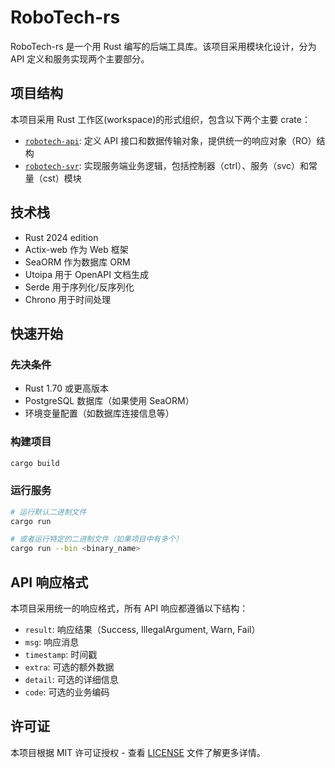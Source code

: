 # RoboTech-rs

RoboTech-rs 是一个用 Rust 编写的后端工具库。该项目采用模块化设计，分为 API 定义和服务实现两个主要部分。

## 项目结构

本项目采用 Rust 工作区(workspace)的形式组织，包含以下两个主要 crate：

- [`robotech-api`](./robotech-api): 定义 API 接口和数据传输对象，提供统一的响应对象（RO）结构
- [`robotech-svr`](./robotech-svr): 实现服务端业务逻辑，包括控制器（ctrl）、服务（svc）和常量（cst）模块

## 技术栈

- Rust 2024 edition
- Actix-web 作为 Web 框架
- SeaORM 作为数据库 ORM
- Utoipa 用于 OpenAPI 文档生成
- Serde 用于序列化/反序列化
- Chrono 用于时间处理

## 快速开始

### 先决条件

- Rust 1.70 或更高版本
- PostgreSQL 数据库（如果使用 SeaORM）
- 环境变量配置（如数据库连接信息等）

### 构建项目

```bash
cargo build
```

### 运行服务

```bash
# 运行默认二进制文件
cargo run

# 或者运行特定的二进制文件（如果项目中有多个）
cargo run --bin <binary_name>
```

## API 响应格式

本项目采用统一的响应格式，所有 API 响应都遵循以下结构：

- `result`: 响应结果（Success, IllegalArgument, Warn, Fail）
- `msg`: 响应消息
- `timestamp`: 时间戳
- `extra`: 可选的额外数据
- `detail`: 可选的详细信息
- `code`: 可选的业务编码

## 许可证

本项目根据 MIT 许可证授权 - 查看 [LICENSE](LICENSE) 文件了解更多详情。